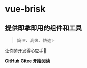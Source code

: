# vue-brisk

## 提供即拿即用的组件和工具

> 简洁、高效、快速✨

让你的开发得心应手🐾

[**GitHub**](https://github.com/jl15988/vue-brisk.git) [**Gitee**](https://gitee.com/jl15988/vue-brisk.git) [**开始阅读**](README.md)